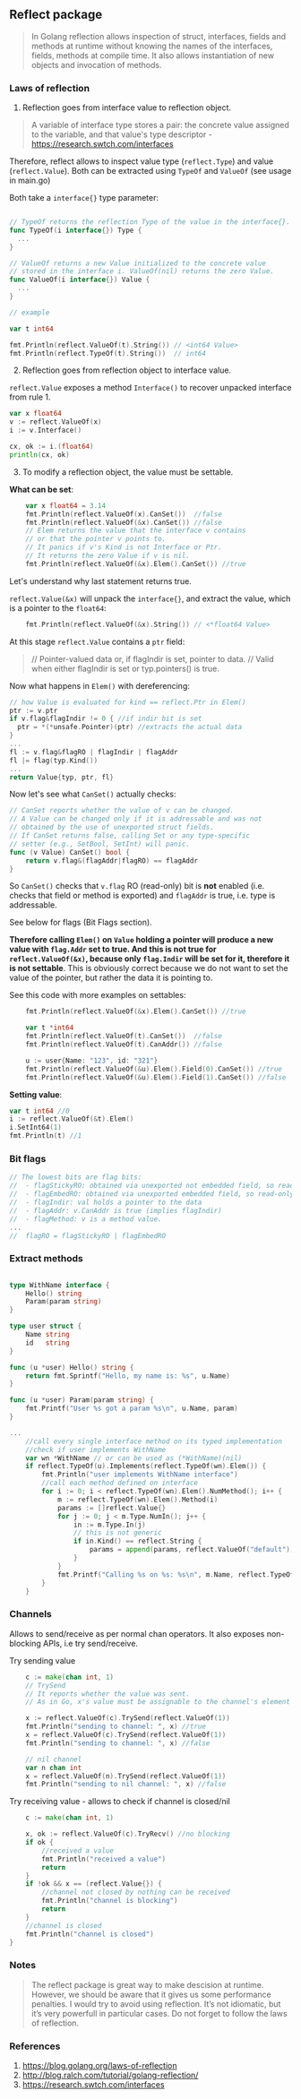 ## Reflect package

> In Golang reflection allows inspection of struct, interfaces, fields and methods at runtime without knowing the names of the interfaces, fields, methods at compile time. It also allows instantiation of new objects and invocation of methods.

### Laws of reflection

1. Reflection goes from interface value to reflection object.

> A variable of interface type stores a pair: the concrete value assigned to the variable, and that value's type descriptor - https://research.swtch.com/interfaces 

Therefore, reflect allows to inspect value type (`reflect.Type`) and value (`reflect.Value`). Both can be extracted using `TypeOf` and `ValueOf` (see usage in main.go)

Both take a `interface{}` type parameter: 

```go

// TypeOf returns the reflection Type of the value in the interface{}.
func TypeOf(i interface{}) Type {
  ...
}

// ValueOf returns a new Value initialized to the concrete value
// stored in the interface i. ValueOf(nil) returns the zero Value.
func ValueOf(i interface{}) Value { 
  ...
}

// example 

var t int64

fmt.Println(reflect.ValueOf(t).String()) // <int64 Value>
fmt.Println(reflect.TypeOf(t).String())  // int64
```

2. Reflection goes from reflection object to interface value.

`reflect.Value` exposes a method `Interface()` to recover unpacked interface from rule 1. 

```go
var x float64
v := reflect.ValueOf(x)
i := v.Interface()

cx, ok := i.(float64)
println(cx, ok)

```

3. To modify a reflection object, the value must be settable.

**What can be set**:

```go
	var x float64 = 3.14
	fmt.Println(reflect.ValueOf(x).CanSet())  //false
	fmt.Println(reflect.ValueOf(&x).CanSet()) //false
	// Elem returns the value that the interface v contains
	// or that the pointer v points to.
	// It panics if v's Kind is not Interface or Ptr.
	// It returns the zero Value if v is nil.
	fmt.Println(reflect.ValueOf(&x).Elem().CanSet()) //true
```

Let's understand why last statement returns true. 

`reflect.Value(&x)` will unpack the `interface{}`, and extract the value, which is a pointer to the `float64`:

```go
	fmt.Println(reflect.ValueOf(&x).String()) // <*float64 Value>
```

At this stage `reflect.Value` contains a `ptr` field:

>	// Pointer-valued data or, if flagIndir is set, pointer to data.
	// Valid when either flagIndir is set or typ.pointers() is true.

Now what happens in `Elem()` with dereferencing:

``` go
// how Value is evaluated for kind == reflect.Ptr in Elem()
ptr := v.ptr
if v.flag&flagIndir != 0 { //if indir bit is set
  ptr = *(*unsafe.Pointer)(ptr) //extracts the actual data
}
...
fl := v.flag&flagRO | flagIndir | flagAddr
fl |= flag(typ.Kind())
...
return Value{typ, ptr, fl}
```

Now let's see what `CanSet()` actually checks: 

```go
// CanSet reports whether the value of v can be changed.
// A Value can be changed only if it is addressable and was not
// obtained by the use of unexported struct fields.
// If CanSet returns false, calling Set or any type-specific
// setter (e.g., SetBool, SetInt) will panic.
func (v Value) CanSet() bool {
	return v.flag&(flagAddr|flagRO) == flagAddr
}
```
So `CanSet()` checks that `v.flag` RO (read-only) bit is **not** enabled (i.e. checks that field or method is exported) and `flagAddr` is true, i.e. type is addressable.

See below for flags (Bit Flags section).

**Therefore calling `Elem()` on `Value` holding a pointer will produce a new value with `flag.Addr` set to true. And this is not true for `reflect.ValueOf(&x)`, because only `flag.Indir` will be set for it, therefore it is not settable**. This is obviously correct because we do not want to set the value of the pointer, but rather the data it is pointing to.

See this code with more examples on settables:

```go
	fmt.Println(reflect.ValueOf(&x).Elem().CanSet()) //true

	var t *int64
	fmt.Println(reflect.ValueOf(t).CanSet())  //false
	fmt.Println(reflect.ValueOf(t).CanAddr()) //false

	u := user{Name: "123", id: "321"}
	fmt.Println(reflect.ValueOf(&u).Elem().Field(0).CanSet()) //true
	fmt.Println(reflect.ValueOf(&u).Elem().Field(1).CanSet()) //false
```

**Setting value**:

```go
var t int64 //0
i := reflect.ValueOf(&t).Elem()
i.SetInt64(1)
fmt.Println(t) //1
```

### Bit flags 

```go
// The lowest bits are flag bits:
//	- flagStickyRO: obtained via unexported not embedded field, so read-only
//	- flagEmbedRO: obtained via unexported embedded field, so read-only
//	- flagIndir: val holds a pointer to the data
//	- flagAddr: v.CanAddr is true (implies flagIndir)
//	- flagMethod: v is a method value.
...
//	flagRO = flagStickyRO | flagEmbedRO

```


### Extract methods 

```go

type WithName interface {
	Hello() string
	Param(param string)
}

type user struct {
	Name string
	id   string
}

func (u *user) Hello() string {
	return fmt.Sprintf("Hello, my name is: %s", u.Name)
}

func (u *user) Param(param string) {
	fmt.Printf("User %s got a param %s\n", u.Name, param)
}

...
	//call every single interface method on its typed implementation
	//check if user implements WithName
	var wn *WithName // or can be used as (*WithName)(nil)
	if reflect.TypeOf(u).Implements(reflect.TypeOf(wn).Elem()) {
		fmt.Println("user implements WithName interface")
		//call each method defined on interface
		for i := 0; i < reflect.TypeOf(wn).Elem().NumMethod(); i++ {
			m := reflect.TypeOf(wn).Elem().Method(i)
			params := []reflect.Value{}
			for j := 0; j < m.Type.NumIn(); j++ {
				in := m.Type.In(j)
				// this is not generic
				if in.Kind() == reflect.String {
					params = append(params, reflect.ValueOf("default"))
				}
			}
			fmt.Printf("Calling %s on %s: %s\n", m.Name, reflect.TypeOf(u), reflect.ValueOf(u).MethodByName(m.Name).Call(params))
		}
	}

```

### Channels

Allows to send/receive as per normal chan operators. It also exposes non-blocking APIs, i.e try send/receive. 

Try sending value

```go
	c := make(chan int, 1)
	// TrySend
	// It reports whether the value was sent.
	// As in Go, x's value must be assignable to the channel's element type.

	x := reflect.ValueOf(c).TrySend(reflect.ValueOf(1))
	fmt.Println("sending to channel: ", x) //true
	x = reflect.ValueOf(c).TrySend(reflect.ValueOf(1))
	fmt.Println("sending to channel: ", x) //false

	// nil channel
	var n chan int
	x = reflect.ValueOf(n).TrySend(reflect.ValueOf(1))
	fmt.Println("sending to nil channel: ", x) //false
```
Try receiving value - allows to check if channel is closed/nil

```go
	c := make(chan int, 1)

	x, ok := reflect.ValueOf(c).TryRecv() //no blocking
	if ok {
		//received a value
		fmt.Println("received a value")
		return
	}
	if !ok && x == (reflect.Value{}) {
		//channel not closed by nothing can be received
		fmt.Println("channel is blocking")
		return
	}
	//channel is closed
	fmt.Println("channel is closed")
}
```

### Notes

> The reflect package is great way to make descision at runtime. However, we should be aware that it gives us some performance penalties. I would try to avoid using reflection. It’s not idiomatic, but it’s very powerfull in particular cases. Do not forget to follow the laws of reflection.

### References

1. https://blog.golang.org/laws-of-reflection
2. http://blog.ralch.com/tutorial/golang-reflection/ 
3. https://research.swtch.com/interfaces

